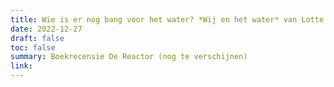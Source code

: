 ```yaml
---
title: Wie is er nog bang voor het water? *Wij en het water* van Lotte Jensen
date: 2022-12-27
draft: false
toc: false
summary: Boekrecensie De Reactor (nog te verschijnen)
link: 
---
```


